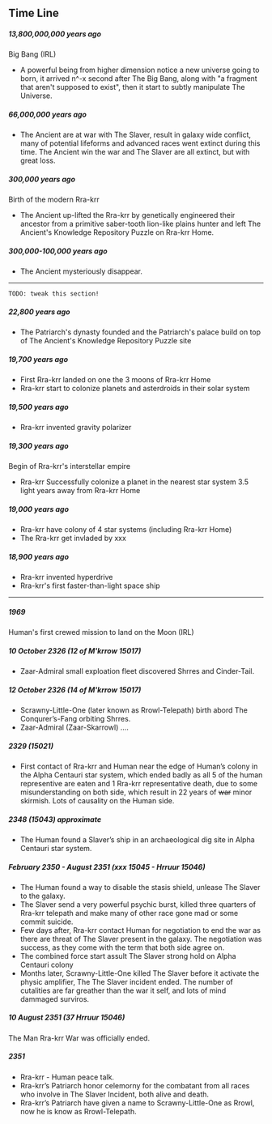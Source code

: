 ## Time Line

##### 13,800,000,000 years ago

Big Bang (IRL)

- A powerful being from higher dimension notice a new universe going to born, it arrived n^-x second after The Big Bang, along with "a fragment that aren't supposed to exist", then it start to subtly manipulate The Universe.

##### 66,000,000 years ago

- The Ancient are at war with The Slaver, result in galaxy wide conflict, many of potential lifeforms and advanced races went extinct during this time.
The Ancient win the war and The Slaver are all extinct, but with great loss.

##### 300,000 years ago

Birth of the modern Rra-krr

- The Ancient up-lifted the Rra-krr by genetically engineered their ancestor from a primitive saber-tooth lion-like plains hunter and left The Ancient's Knowledge Repository Puzzle on Rra-krr Home.

##### 300,000-100,000 years ago

- The Ancient mysteriously disappear.

-------

`TODO: tweak this section!`

##### 22,800 years ago

- The Patriarch's dynasty founded and the Patriarch's palace build on top of The Ancient's Knowledge Repository Puzzle site

##### 19,700 years ago

- First Rra-krr landed on one the 3 moons of Rra-krr Home
- Rra-krr start to colonize planets and asterdroids in their solar system

##### 19,500 years ago

- Rra-krr invented gravity polarizer

##### 19,300 years ago

Begin of Rra-krr's interstellar empire

- Rra-krr Successfully colonize a planet in the nearest star system 3.5 light years away from Rra-krr Home

##### 19,000 years ago

- Rra-krr have colony of 4 star systems (including Rra-krr Home)
- The Rra-krr get invladed by xxx

##### 18,900 years ago

- Rra-krr invented hyperdrive
- Rra-krr's first faster-than-light space ship

---

##### 1969

Human's first crewed mission to land on the Moon (IRL)

##### 10 October 2326 (12 of M'krrow 15017)

- Zaar-Admiral small exploation fleet discovered Shrres and Cinder-Tail.

##### 12 October 2326 (14 of M'krrow 15017)

- Scrawny-Little-One (later known as Rrowl-Telepath) birth abord The Conqurer’s-Fang orbiting Shrres.
- Zaar-Admiral (Zaar-Skarrowl) .... 

##### 2329 (15021)

- First contact of Rra-krr and Human near the edge of Human’s colony in the Alpha Centauri star system, which ended badly as all 5 of the human representive are eaten and 1 Rra-krr representative death, due to some misunderstanding on both side, which result in 22 years of ~~war~~ minor skirmish. Lots of causality on the Human side.

##### 2348 (15043) approximate

- The Human found a Slaver’s ship in an archaeological dig site in Alpha Centauri star system.

##### February 2350 - August 2351 (xxx 15045 - Hrruur 15046)

- The Human found a way to disable the stasis shield, unlease The Slaver to the galaxy.
- The Slaver send a very powerful psychic burst, killed three quarters of Rra-krr telepath and make many of other race gone mad or some commit suicide.
- Few days after, Rra-krr contact Human for negotiation to end the war as there are threat of The Slaver present in the galaxy. The negotiation was success, as they come with the term that both side agree on.
- The combined force start assult The Slaver strong hold on Alpha Centauri colony
- Months later, Scrawny-Little-One killed The Slaver before it activate the physic amplifier,
The The Slaver incident ended. The number of cutalities are far greather than the war it self, and lots of mind dammaged surviros.

##### 10 August 2351 (37 Hrruur 15046)

The Man Rra-krr War was officially ended.

##### 2351

- Rra-krr - Human peace talk.
- Rra-krr’s Patriarch honor celemorny for the combatant from all races who involve in The Slaver Incident, both alive and death.
- Rra-krr’s Patriarch have given a name to Scrawny-Little-One as Rrowl, now he is know as Rrowl-Telepath.

